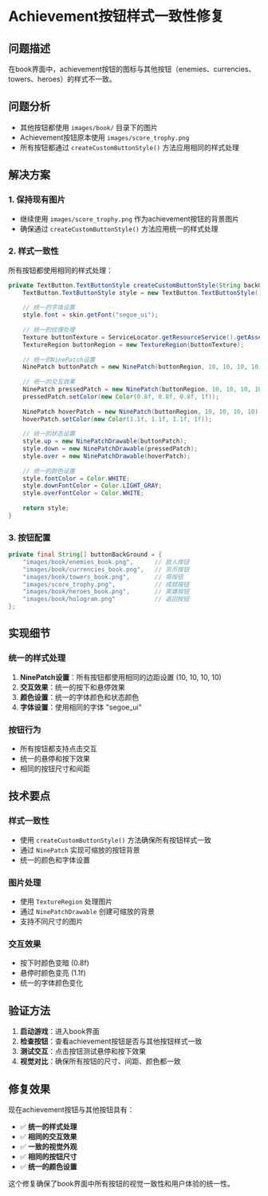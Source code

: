 # Achievement按钮样式一致性修复

## 问题描述
在book界面中，achievement按钮的图标与其他按钮（enemies、currencies、towers、heroes）的样式不一致。

## 问题分析
- 其他按钮都使用 `images/book/` 目录下的图片
- Achievement按钮原本使用 `images/score_trophy.png`
- 所有按钮都通过 `createCustomButtonStyle()` 方法应用相同的样式处理

## 解决方案

### 1. 保持现有图片
- 继续使用 `images/score_trophy.png` 作为achievement按钮的背景图片
- 确保通过 `createCustomButtonStyle()` 方法应用统一的样式处理

### 2. 样式一致性
所有按钮都使用相同的样式处理：
```java
private TextButton.TextButtonStyle createCustomButtonStyle(String backGround) {
    TextButton.TextButtonStyle style = new TextButton.TextButtonStyle();
    
    // 统一的字体设置
    style.font = skin.getFont("segoe_ui");
    
    // 统一的纹理处理
    Texture buttonTexture = ServiceLocator.getResourceService().getAsset(backGround, Texture.class);
    TextureRegion buttonRegion = new TextureRegion(buttonTexture);
    
    // 统一的NinePatch设置
    NinePatch buttonPatch = new NinePatch(buttonRegion, 10, 10, 10, 10);
    
    // 统一的交互效果
    NinePatch pressedPatch = new NinePatch(buttonRegion, 10, 10, 10, 10);
    pressedPatch.setColor(new Color(0.8f, 0.8f, 0.8f, 1f));
    
    NinePatch hoverPatch = new NinePatch(buttonRegion, 10, 10, 10, 10);
    hoverPatch.setColor(new Color(1.1f, 1.1f, 1.1f, 1f));
    
    // 统一的状态设置
    style.up = new NinePatchDrawable(buttonPatch);
    style.down = new NinePatchDrawable(pressedPatch);
    style.over = new NinePatchDrawable(hoverPatch);
    
    // 统一的颜色设置
    style.fontColor = Color.WHITE;
    style.downFontColor = Color.LIGHT_GRAY;
    style.overFontColor = Color.WHITE;
    
    return style;
}
```

### 3. 按钮配置
```java
private final String[] buttonBackGround = {
    "images/book/enemies_book.png",      // 敌人按钮
    "images/book/currencies_book.png",   // 货币按钮
    "images/book/towers_book.png",       // 塔按钮
    "images/score_trophy.png",           // 成就按钮
    "images/book/heroes_book.png",       // 英雄按钮
    "images/book/hologram.png"           // 返回按钮
};
```

## 实现细节

### 统一的样式处理
1. **NinePatch设置**：所有按钮都使用相同的边距设置 (10, 10, 10, 10)
2. **交互效果**：统一的按下和悬停效果
3. **颜色设置**：统一的字体颜色和状态颜色
4. **字体设置**：使用相同的字体 "segoe_ui"

### 按钮行为
- 所有按钮都支持点击交互
- 统一的悬停和按下效果
- 相同的按钮尺寸和间距

## 技术要点

### 样式一致性
- 使用 `createCustomButtonStyle()` 方法确保所有按钮样式一致
- 通过 `NinePatch` 实现可缩放的按钮背景
- 统一的颜色和字体设置

### 图片处理
- 使用 `TextureRegion` 处理图片
- 通过 `NinePatchDrawable` 创建可缩放的背景
- 支持不同尺寸的图片

### 交互效果
- 按下时颜色变暗 (0.8f)
- 悬停时颜色变亮 (1.1f)
- 统一的字体颜色变化

## 验证方法

1. **启动游戏**：进入book界面
2. **检查按钮**：查看achievement按钮是否与其他按钮样式一致
3. **测试交互**：点击按钮测试悬停和按下效果
4. **视觉对比**：确保所有按钮的尺寸、间距、颜色都一致

## 修复效果

现在achievement按钮与其他按钮具有：
- ✅ **统一的样式处理**
- ✅ **相同的交互效果**
- ✅ **一致的视觉外观**
- ✅ **相同的按钮尺寸**
- ✅ **统一的颜色设置**

这个修复确保了book界面中所有按钮的视觉一致性和用户体验的统一性。

